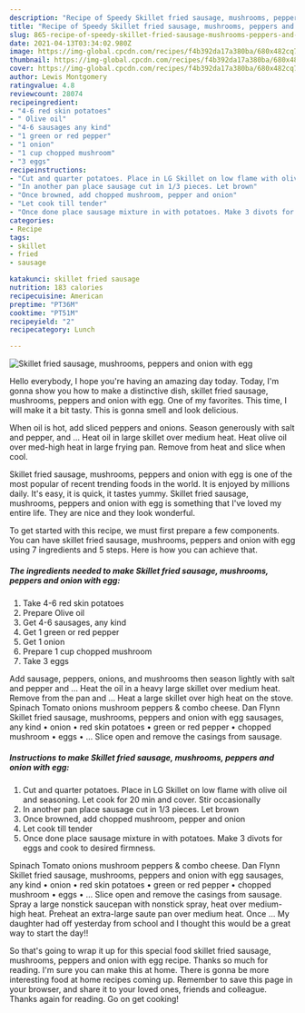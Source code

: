 ```yaml
---
description: "Recipe of Speedy Skillet fried sausage, mushrooms, peppers and onion with egg"
title: "Recipe of Speedy Skillet fried sausage, mushrooms, peppers and onion with egg"
slug: 865-recipe-of-speedy-skillet-fried-sausage-mushrooms-peppers-and-onion-with-egg
date: 2021-04-13T03:34:02.980Z
image: https://img-global.cpcdn.com/recipes/f4b392da17a380ba/680x482cq70/skillet-fried-sausage-mushrooms-peppers-and-onion-with-egg-recipe-main-photo.jpg
thumbnail: https://img-global.cpcdn.com/recipes/f4b392da17a380ba/680x482cq70/skillet-fried-sausage-mushrooms-peppers-and-onion-with-egg-recipe-main-photo.jpg
cover: https://img-global.cpcdn.com/recipes/f4b392da17a380ba/680x482cq70/skillet-fried-sausage-mushrooms-peppers-and-onion-with-egg-recipe-main-photo.jpg
author: Lewis Montgomery
ratingvalue: 4.8
reviewcount: 28074
recipeingredient:
- "4-6 red skin potatoes"
- " Olive oil"
- "4-6 sausages any kind"
- "1 green or red pepper"
- "1 onion"
- "1 cup chopped mushroom"
- "3 eggs"
recipeinstructions:
- "Cut and quarter potatoes. Place in LG Skillet on low flame with olive oil and seasoning. Let cook for 20 min and cover. Stir occasionally"
- "In another pan place sausage cut in 1/3 pieces. Let brown"
- "Once browned, add chopped mushroom, pepper and onion"
- "Let cook till tender"
- "Once done place sausage mixture in with potatoes. Make 3 divots for eggs and cook to desired firmness."
categories:
- Recipe
tags:
- skillet
- fried
- sausage

katakunci: skillet fried sausage 
nutrition: 183 calories
recipecuisine: American
preptime: "PT36M"
cooktime: "PT51M"
recipeyield: "2"
recipecategory: Lunch

---
```



![Skillet fried sausage, mushrooms, peppers and onion with egg](https://img-global.cpcdn.com/recipes/f4b392da17a380ba/680x482cq70/skillet-fried-sausage-mushrooms-peppers-and-onion-with-egg-recipe-main-photo.jpg)

Hello everybody, I hope you're having an amazing day today. Today, I'm gonna show you how to make a distinctive dish, skillet fried sausage, mushrooms, peppers and onion with egg. One of my favorites. This time, I will make it a bit tasty. This is gonna smell and look delicious.

When oil is hot, add sliced peppers and onions. Season generously with salt and pepper, and … Heat oil in large skillet over medium heat. Heat olive oil over med-high heat in large frying pan. Remove from heat and slice when cool.

Skillet fried sausage, mushrooms, peppers and onion with egg is one of the most popular of recent trending foods in the world. It is enjoyed by millions daily. It's easy, it is quick, it tastes yummy. Skillet fried sausage, mushrooms, peppers and onion with egg is something that I've loved my entire life. They are nice and they look wonderful.


To get started with this recipe, we must first prepare a few components. You can have skillet fried sausage, mushrooms, peppers and onion with egg using 7 ingredients and 5 steps. Here is how you can achieve that.

<!--inarticleads1-->

##### The ingredients needed to make Skillet fried sausage, mushrooms, peppers and onion with egg:

1. Take 4-6 red skin potatoes
1. Prepare  Olive oil
1. Get 4-6 sausages, any kind
1. Get 1 green or red pepper
1. Get 1 onion
1. Prepare 1 cup chopped mushroom
1. Take 3 eggs


Add sausage, peppers, onions, and mushrooms then season lightly with salt and pepper and … Heat the oil in a heavy large skillet over medium heat. Remove from the pan and … Heat a large skillet over high heat on the stove. Spinach Tomato onions mushroom peppers &amp; combo cheese. Dan Flynn Skillet fried sausage, mushrooms, peppers and onion with egg sausages, any kind • onion • red skin potatoes • green or red pepper • chopped mushroom • eggs • … Slice open and remove the casings from sausage. 

<!--inarticleads2-->

##### Instructions to make Skillet fried sausage, mushrooms, peppers and onion with egg:

1. Cut and quarter potatoes. Place in LG Skillet on low flame with olive oil and seasoning. Let cook for 20 min and cover. Stir occasionally
1. In another pan place sausage cut in 1/3 pieces. Let brown
1. Once browned, add chopped mushroom, pepper and onion
1. Let cook till tender
1. Once done place sausage mixture in with potatoes. Make 3 divots for eggs and cook to desired firmness.


Spinach Tomato onions mushroom peppers &amp; combo cheese. Dan Flynn Skillet fried sausage, mushrooms, peppers and onion with egg sausages, any kind • onion • red skin potatoes • green or red pepper • chopped mushroom • eggs • … Slice open and remove the casings from sausage. Spray a large nonstick saucepan with nonstick spray, heat over medium-high heat. Preheat an extra-large saute pan over medium heat. Once … My daughter had off yesterday from school and I thought this would be a great way to start the day!! 

So that's going to wrap it up for this special food skillet fried sausage, mushrooms, peppers and onion with egg recipe. Thanks so much for reading. I'm sure you can make this at home. There is gonna be more interesting food at home recipes coming up. Remember to save this page in your browser, and share it to your loved ones, friends and colleague. Thanks again for reading. Go on get cooking!
